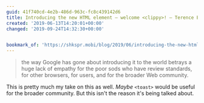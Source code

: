 ```yaml
---
guid: 41f740cd-4e2b-486d-963c-fc8c439142d6
title: Introducing the new HTML element – welcome <clippy>! – Terence Eden’s Blog
created: '2019-06-13T14:20:01+00:00'
changed: '2019-09-24T14:32:30+00:00'


bookmark_of: 'https://shkspr.mobi/blog/2019/06/introducing-the-new-html-element-welcome/'
---
```


> the way Google has gone about introducing it to the world betrays a huge lack of empathy for the poor sods who have review standards, for other browsers, for users, and for the broader Web community.

This is pretty much my take on this as well. _Maybe_ `<toast>` would be useful for the broader community. But this isn't the reason it's being talked about.
